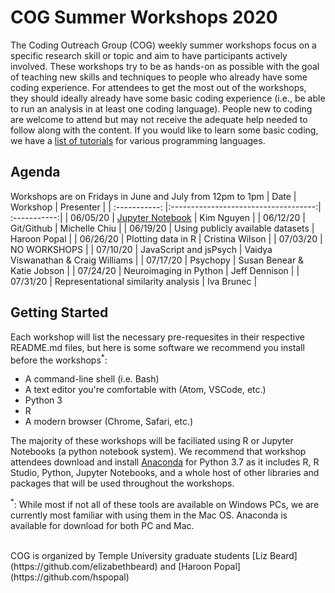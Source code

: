# COG Summer Workshops 2020
The Coding Outreach Group (COG) weekly summer workshops focus on a specific research skill or topic and aim to have participants actively involved. These workshops try to be as hands-on as possible with the goal of teaching new skills and techniques to people who already have some coding experience. For attendees to get the most out of the workshops, they should ideally already have some basic coding experience (i.e., be able to run an analysis in at least one coding language). People new to coding are welcome to attend but may not receive the adequate help needed to follow along with the content. If you would like to learn some basic coding, we have a [list of tutorials](https://github.com/TU-Coding-Outreach-Group/Tutorials/blob/master/index.md) for various programming languages.

## Agenda
Workshops are on Fridays in June and July from 12pm to 1pm
| Date        | Workshop                             | Presenter  |
| :-----------: |:------------------------------------:| :-----------:|
| 06/05/20    | [Jupyter Notebook](https://github.com/TU-Coding-Outreach-Group/cog_summer_workshops_2020/tree/master/jupyter-notebook)                       | Kim Nguyen |
| 06/12/20    | Git/Github                             | Michelle Chiu |
| 06/19/20    | Using publicly available datasets      | Haroon Popal |
| 06/26/20    | Plotting data in R                     | Cristina Wilson |
| 07/03/20    | NO WORKSHOPS                           |
| 07/10/20    | JavaScript and jsPsych                 | Vaidya Viswanathan & Craig Williams |
| 07/17/20    | Psychopy                               | Susan Benear & Katie Jobson |
| 07/24/20    | Neuroimaging in Python                 | Jeff Dennison |
| 07/31/20    | Representational similarity analysis   | Iva Brunec |

## Getting Started
Each workshop will list the necessary pre-requesites in their respective README.md files, but here is some software we recommend you install before the workshops<sup>*</sup>:
- A command-line shell (i.e. Bash)
- A text editor you're comfortable with (Atom, VSCode, etc.)
- Python 3
- R
- A modern browser (Chrome, Safari, etc.)

The majority of these workshops will be faciliated using R or Jupyter Notebooks (a python notebook system). We recommend that workshop attendees download and install [Anaconda](https://www.anaconda.com/products/individual) for Python 3.7 as it includes R, R Studio, Python, Jupyter Notebooks, and a whole host of other libraries and packages that will be used throughout the workshops.

<sup>*</sup>: While most if not all of these tools are available on Windows PCs, we are currently most familiar with using them in the Mac OS. Anaconda is available for download for both PC and Mac.

<br>
COG is organized by Temple University graduate students [Liz Beard](https://github.com/elizabethbeard) and [Haroon Popal](https://github.com/hspopal)
